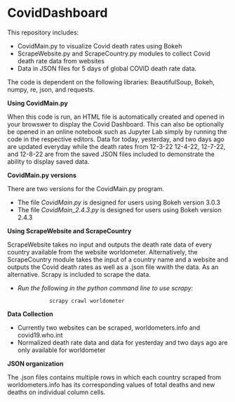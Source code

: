 # CovidDashboard

This repository includes:
 * CovidMain.py to visualize Covid death rates using Bokeh
 * ScrapeWebsite.py and ScrapeCountry.py modules to collect Covid death rate data from websites
 * Data in JSON files for 5 days of global COVID death rate data. 
 
The code is dependent on the following libraries: BeautifulSoup, Bokeh, numpy, re, json, and requests. 

**Using CovidMain.py**

When this code is run, an HTML file is automatically created and opened in your browswer to display the Covid Dashboard. This can also be optionally be opened in an online notebook such as Jupyter Lab simply by running the code in the respective editors. Data for today, yesterday, and two days ago are updated everyday while the death rates from 12-3-22 12-4-22, 12-7-22, and 12-8-22 are from the saved JSON files included to demonstrate the ability to display saved data.

**CovidMain.py versions**

There are two versions for the CovidMain.py program. 
  * The file *CovidMain.py* is designed for users using Bokeh version 3.0.3
  * The file *CovidMain_2.4.3.py* is designed for users using Bokeh version 2.4.3

**Using ScrapeWebsite and ScrapeCountry**

ScrapeWebsite takes no input and outputs the death rate data of every country available from the website worldometer. Alternatively, the ScrapeCountry module takes the input of a country name and a website and outputs the Covid death rates as well as a .json file wwith the data. As an alternative. Scrapy is included to scrape the data.
  * *Run the following in the python command line to use scrapy:*
  
                  scrapy crawl worldometer
                  
**Data Collection**
  * Currently two websites can be scraped, worldometers.info and covid19.who.int
  * Normalized death rate data and data for yesterday and two days ago are only available for worldometer
                  
**JSON organization**

The .json files contains multiple rows in which each country scraped from worldometers.info has its corresponding values of total deaths and new deaths on individual column cells.
         
